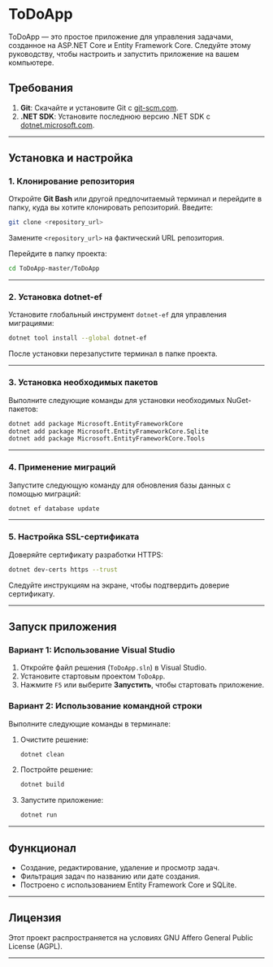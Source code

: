 # ToDoApp

ToDoApp — это простое приложение для управления задачами, созданное на ASP.NET Core и Entity Framework Core. Следуйте этому руководству, чтобы настроить и запустить приложение на вашем компьютере.

## Требования

1. **Git**: Скачайте и установите Git с [git-scm.com](https://git-scm.com/).
2. **.NET SDK**: Установите последнюю версию .NET SDK с [dotnet.microsoft.com](https://dotnet.microsoft.com/download).

---

## Установка и настройка

### 1. Клонирование репозитория

Откройте **Git Bash** или другой предпочитаемый терминал и перейдите в папку, куда вы хотите клонировать репозиторий. Введите:

```bash
git clone <repository_url>
```

Замените `<repository_url>` на фактический URL репозитория.

Перейдите в папку проекта:

```bash
cd ToDoApp-master/ToDoApp
```

---

### 2. Установка dotnet-ef

Установите глобальный инструмент `dotnet-ef` для управления миграциями:

```bash
dotnet tool install --global dotnet-ef
```

После установки перезапустите терминал в папке проекта.

---

### 3. Установка необходимых пакетов

Выполните следующие команды для установки необходимых NuGet-пакетов:

```bash
dotnet add package Microsoft.EntityFrameworkCore
dotnet add package Microsoft.EntityFrameworkCore.Sqlite
dotnet add package Microsoft.EntityFrameworkCore.Tools
```

---

### 4. Применение миграций

Запустите следующую команду для обновления базы данных с помощью миграций:

```bash
dotnet ef database update
```

---

### 5. Настройка SSL-сертификата

Доверяйте сертификату разработки HTTPS:

```bash
dotnet dev-certs https --trust
```

Следуйте инструкциям на экране, чтобы подтвердить доверие сертификату.

---

## Запуск приложения

### Вариант 1: Использование Visual Studio

1. Откройте файл решения (`ToDoApp.sln`) в Visual Studio.
2. Установите стартовым проектом `ToDoApp`.
3. Нажмите `F5` или выберите **Запустить**, чтобы стартовать приложение.

### Вариант 2: Использование командной строки

Выполните следующие команды в терминале:

1. Очистите решение:
   ```bash
   dotnet clean
   ```
2. Постройте решение:
   ```bash
   dotnet build
   ```
3. Запустите приложение:
   ```bash
   dotnet run
   ```

---

## Функционал

- Создание, редактирование, удаление и просмотр задач.
- Фильтрация задач по названию или дате создания.
- Построено с использованием Entity Framework Core и SQLite.

---

## Лицензия

Этот проект распространяется на условиях GNU Affero General Public License (AGPL).

---

